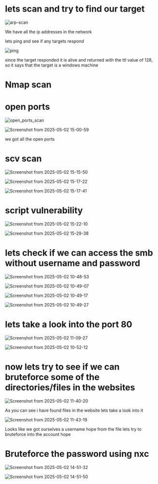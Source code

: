 # lets scan and try to find our target

![arp-scan](https://github.com/user-attachments/assets/681e45e7-ab0c-48c8-bc90-152bd2210410)


We have all the ip addresses in the network

lets ping and see if any targets respond

![ping](https://github.com/user-attachments/assets/c77082b2-4c6a-4e88-b38e-1dd6de486f09)


since the target responded it is alive and returned with the ttl value of 128, so it says that the target is a
windows machine

# Nmap scan
# open ports
![open_ports_scan](https://github.com/user-attachments/assets/e7610fa3-aefb-476c-9355-0b5462eeb2d0)


![Screenshot from 2025-05-02 15-00-59](https://github.com/user-attachments/assets/3e255f98-9884-41ce-863b-5adbe83bfafa)

we got all the open ports

# scv scan
![Screenshot from 2025-05-02 15-15-50](https://github.com/user-attachments/assets/04aced70-30b1-43f7-9885-b71cb7b8fc44)

![Screenshot from 2025-05-02 15-17-22](https://github.com/user-attachments/assets/70ad8698-86f4-4e9e-94ad-97364b24cbe7)

![Screenshot from 2025-05-02 15-17-41](https://github.com/user-attachments/assets/48acc45d-a230-48c0-b339-6364304b4c73)


# script vulnerability

![Screenshot from 2025-05-02 15-22-10](https://github.com/user-attachments/assets/083057c8-0718-4bad-a486-a1aa3520f3dd)


![Screenshot from 2025-05-02 15-29-38](https://github.com/user-attachments/assets/7d458517-fc18-4027-899a-dd9092450630)

# lets check if we can access the smb without username and password

![Screenshot from 2025-05-02 10-48-53](https://github.com/user-attachments/assets/c08074b8-92bf-461f-ab1f-21b8f7e3cff1)

![Screenshot from 2025-05-02 10-49-07](https://github.com/user-attachments/assets/ba72ec21-1b8f-4223-b3e4-0eed704d87d5)

![Screenshot from 2025-05-02 10-49-17](https://github.com/user-attachments/assets/46f84e33-051d-4f9e-82b6-5c2663c64c27)

![Screenshot from 2025-05-02 10-49-27](https://github.com/user-attachments/assets/8c3153bb-46b4-452b-9d27-0571f474b0ae)

# lets take a look into the port 80

![Screenshot from 2025-05-02 11-09-27](https://github.com/user-attachments/assets/a714c7e5-83a7-4994-abd9-b66633c8f76a)

![Screenshot from 2025-05-02 10-52-12](https://github.com/user-attachments/assets/431fb516-4d1f-4927-8983-74d0f79cbaa5)

# now lets try to see if we can bruteforce some of the directories/files in the websites

![Screenshot from 2025-05-02 11-40-20](https://github.com/user-attachments/assets/0749538e-1d0c-4531-aa7d-9b13d27ce14f)

As you can see i have found files in the website lets take a look into it

![Screenshot from 2025-05-02 11-43-19](https://github.com/user-attachments/assets/df4aa0b2-227d-4811-9c1d-51bc9e1a6722)

Looks like we got ourselves a username hope from the file 
lets try to bruteforce into the account hope

# Bruteforce the password using nxc

![Screenshot from 2025-05-02 14-51-32](https://github.com/user-attachments/assets/fcdf4b49-45d1-4765-b73d-06ac46864a6f)

![Screenshot from 2025-05-02 14-51-50](https://github.com/user-attachments/assets/82d93a3a-f612-4a00-83d4-43186a22ddd4)


